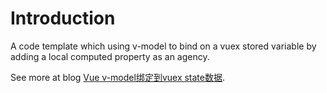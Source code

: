 # Introduction

A code template which using v-model to bind on a vuex stored variable by adding a local computed property as an agency.

See more at blog [Vue v-model绑定到vuex state数据](https://www.bunnyxt.com/blog/framework/vue/508/).